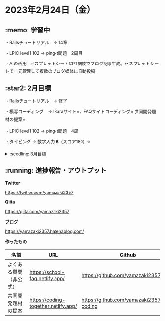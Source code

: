 # 2023年2月24日（金）
## \:memo: 学習中 

・Railsチュートリアル　→ 14章

・LPIC level1 102 → ping-t問題　2周目

・AIの活用　✅スプレットシートGPT関数でブログ記事生成。⏩スプレットシートで一元管理して複数のブログ媒体に自動投稿

## \:star2: 2月目標 

・Railsチュートリアル　→ 修了

・模写コーディング　→ ISaraサイト:star:、FAQサイトコーディング:star:
共同開発題材の提案:star:

・LPIC level1 102 → ping-t問題　4周

・タイピング → 数字入力 **B**（スコア180）:star:

<details><summary>:seedling: 3月目標</summary>

・未定

</details>

## \:running: 進捗報告・アウトプット

**Twitter**

https://twitter.com/yamazaki2357

**Qiita**

https://qiita.com/yamazaki2357

**ブログ**

https://yamazaki2357.hatenablog.com/

**作ったもの**

| 名前 | URL | Github |
| --- | --- | --- |
| よくある質問（非公式）　　 | https://school-faq.netlify.app/ | https://github.com/yamazaki2357/FAQ |
| 共同開発題材の提案 | https://coding-together.netlify.app/ | https://github.com/yamazaki2357/site-coding |
